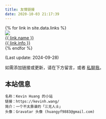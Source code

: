 ```yaml
---
title: 友情链接
date: 2020-10-03 21:17:39
---
```


<div class="links-content">
    <div class="link-navigation">
        {% for link in site.data.links %}
        <a href="{{ link.site }}" target="_blank">
        <div class="card">
            <img class="avatar nomediumzoom" src="{{ link.avatar }}" />
            <div class="card-header">
            <div class="link-name">{{ link.name }}</div>
            <div class="link-info">{{ link.info }}</div>
            </div>
        </div>
        </a>
        {% endfor %}
    </div>
</div>

(Last update: 2024-09-28)

如需添加链接或更新，请在下方留言，或者 [私聊我](https://kevinh.wang/about/)。

## 本站信息
```
名称：Kevin Huang 的小站
链接：https://kevinh.wang/
简介：一个不太靠谱的「三无人士」
头像：Gravatar 头像 (huangyf9883@gmail.com)
```